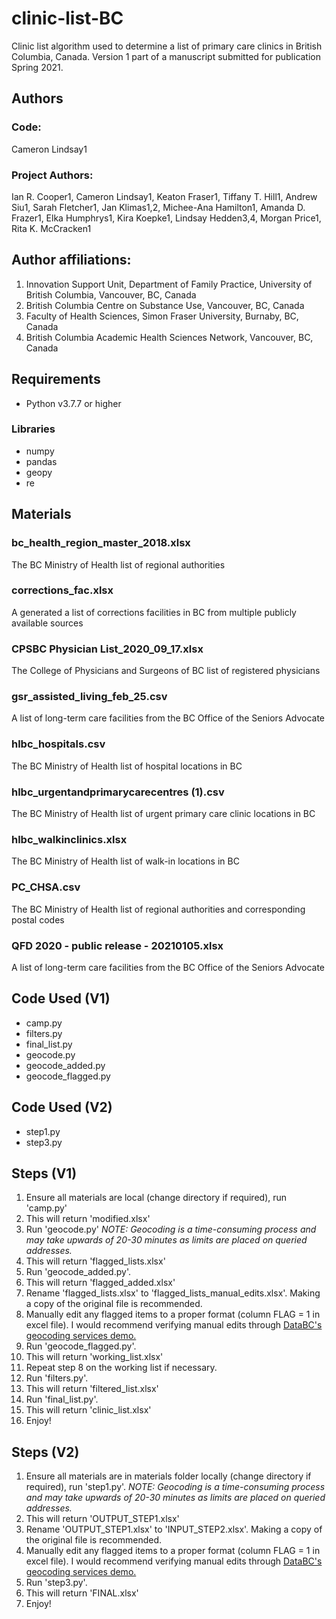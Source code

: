 # clinic-list-BC
Clinic list algorithm used to determine a list of primary care clinics in British Columbia, Canada. Version 1 part of a manuscript submitted for publication Spring 2021.

## Authors

### Code:
Cameron Lindsay1 

### Project Authors: 
Ian R. Cooper1, Cameron Lindsay1, Keaton Fraser1, Tiffany T. Hill1, Andrew Siu1, Sarah Fletcher1, Jan Klimas1,2, Michee-Ana Hamilton1, Amanda D. Frazer1, Elka Humphrys1, Kira Koepke1, Lindsay Hedden3,4, Morgan Price1, Rita K. McCracken1

## Author affiliations: 
1.	Innovation Support Unit, Department of Family Practice, University of British Columbia, Vancouver, BC, Canada
2.	British Columbia Centre on Substance Use, Vancouver, BC, Canada
3.	Faculty of Health Sciences, Simon Fraser University, Burnaby, BC, Canada
4.	British Columbia Academic Health Sciences Network, Vancouver, BC, Canada

## Requirements
* Python v3.7.7 or higher
### Libraries
* numpy
* pandas
* geopy
* re

## Materials
### bc_health_region_master_2018.xlsx
The BC Ministry of Health list of regional authorities

### corrections_fac.xlsx
A generated a list of corrections facilities in BC from multiple publicly available sources

### CPSBC Physician List_2020_09_17.xlsx
The College of Physicians and Surgeons of BC list of registered physicians

### gsr_assisted_living_feb_25.csv
A list of long-term care facilities from the BC Office of the Seniors Advocate

### hlbc_hospitals.csv
The BC Ministry of Health list of hospital locations in BC 

### hlbc_urgentandprimarycarecentres (1).csv
The BC Ministry of Health list of urgent primary care clinic locations in BC 

### hlbc_walkinclinics.xlsx
The BC Ministry of Health list of walk-in locations in BC 

### PC_CHSA.csv
The BC Ministry of Health list of regional authorities and corresponding postal codes

### QFD 2020 - public release - 20210105.xlsx
A list of long-term care facilities from the BC Office of the Seniors Advocate

## Code Used (V1)
* camp.py
* filters.py
* final_list.py
* geocode.py
* geocode_added.py
* geocode_flagged.py

## Code Used (V2)
* step1.py
* step3.py

## Steps (V1)
1. Ensure all materials are local (change directory if required), run 'camp.py'
2. This will return 'modified.xlsx'
3. Run 'geocode.py' *NOTE: Geocoding is a time-consuming process and may take upwards of 20-30 minutes as limits are placed on queried addresses.*
4. This will return 'flagged_lists.xlsx'
5. Run 'geocode_added.py'.
6. This will return 'flagged_added.xlsx'
7. Rename 'flagged_lists.xlsx' to 'flagged_lists_manual_edits.xlsx'. Making a copy of the original file is recommended.
8. Manually edit any flagged items to a proper format (column FLAG = 1 in excel file). I would recommend verifying manual edits through [DataBC's geocoding services demo.](https://bcgov.github.io/ols-devkit/ols-demo/index.html)
9. Run 'geocode_flagged.py'.
10. This will return 'working_list.xlsx'
11. Repeat step 8 on the working list if necessary.
12. Run 'filters.py'.
13. This will return 'filtered_list.xlsx'
14. Run 'final_list.py'.
15. This will return 'clinic_list.xlsx'
16. Enjoy!

## Steps (V2)
1. Ensure all materials are in materials folder locally (change directory if required), run 'step1.py'. *NOTE: Geocoding is a time-consuming process and may take upwards of 20-30 minutes as limits are placed on queried addresses.*
2. This will return 'OUTPUT_STEP1.xlsx'
3. Rename 'OUTPUT_STEP1.xlsx' to 'INPUT_STEP2.xlsx'. Making a copy of the original file is recommended.
4. Manually edit any flagged items to a proper format (column FLAG = 1 in excel file). I would recommend verifying manual edits through [DataBC's geocoding services demo.](https://bcgov.github.io/ols-devkit/ols-demo/index.html)
5. Run 'step3.py'.
6. This will return 'FINAL.xlsx'
7. Enjoy!
